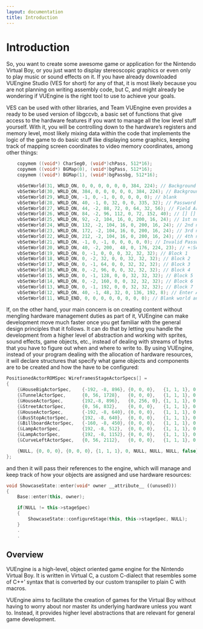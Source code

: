 ```yaml
---
layout: documentation
title: Introduction
---
```


# Introduction

So, you want to create some awesome game or application for the Nintendo Virtual Boy, or you just want to display stereoscopic graphics or even only to play music or sound effects on it. If you have already downloaded VUEngine Studio (VES for short) for any of that, it is most likely because you are not planning on writing assembly code, but C, and might already be wondering if VUEngine is the right tool to use to achieve your goals. 

VES can be used with other libraries, and Team VUEngine even provides a ready to be used version of libgccvb, a basic set of functions that give access to the hardware features if you want to manage all the low level stuff yourself. With it, you will be controlling down to the hardware’s registers and memory level, most likely mixing data within the code that implements the logic of the game to do basic stuff like displaying some graphics, keeping track of mapping screen coordinates to video memory coordinates, among other things: 

```cpp
    copymem ((void*) CharSeg0, (void*)chPass, 512*16);
    copymem ((void*) BGMap(0), (void*)bgPass, 512*16);
    copymem ((void*) BGMap(1), (void*)bgPassbg, 512*16);

    vbSetWorld(31, WRLD_ON, 0, 0, 0, 0, 0, 0, 384, 224); // Background
    vbSetWorld(30, WRLD_ON, 384, 0, 0, 0, 0, 0, 384, 224); // Background
    vbSetWorld(29, WRLD_ON, -1, 0, -1, 0, 0, 0, 0, 0); // blank
    vbSetWorld(28, WRLD_ON, 40, -1, 0, 32, 0, 0, 335, 32); // Password
    vbSetWorld(27, WRLD_ON, 44, -2, 88, 72, 0, 64, 32, 56); // Field Arrows
    vbSetWorld(26, WRLD_ON, 84, -2, 96, 112, 0, 72, 152, 40); // [] [] [] []
    vbSetWorld(25, WRLD_ON, 92, -2, 104, 16, 0, 200, 16, 24); // 1st number
    vbSetWorld(24, WRLD_ON, 132, -2, 104, 16, 0, 200, 16, 24); // 2nd number
    vbSetWorld(23, WRLD_ON, 172, -2, 104, 16, 0, 200, 16, 24); // 3rd number
    vbSetWorld(22, WRLD_ON, 212, -2, 104, 16, 0, 200, 16, 24); // 4th number
    vbSetWorld(21, WRLD_ON, -1, 0, -1, 0, 0, 0, 0, 0); // Invalid Password / Password Accepted
    vbSetWorld(20, WRLD_ON, 40, -2, 200,  48, 0, 176, 224, 23); // +:Select A:Confirm B:Back
    vbSetWorld(19, WRLD_ON, 0, -1, 0, 0, 0, 32, 32, 32); // Block 1
    vbSetWorld(18, WRLD_ON, 0, -2, 32, 0, 0, 32, 32, 32); // Block 2
    vbSetWorld(17, WRLD_ON, 0, -1, 64, 0, 0, 32, 32, 32); // Block 3
    vbSetWorld(16, WRLD_ON, 0, -2, 96, 0, 0, 32, 32, 32); // Block 4
    vbSetWorld(15, WRLD_ON, 0, -1, 128, 0, 0, 32, 32, 32); // Block 5
    vbSetWorld(14, WRLD_ON, 0, -2, 160, 0, 0, 32, 32, 32); // Block 6
    vbSetWorld(13, WRLD_ON, 0, -1, 192, 0, 0, 32, 32, 32); // Block 7
    vbSetWorld(12, WRLD_ON, 40, -1, 48, 32, 0, 136, 192, 8); // Enter A Password:
    vbSetWorld(11, WRLD_END, 0, 0, 0, 0, 0, 0, 0, 0); // Blank world and END bit set
```

If, on the other hand, your main concern is on creating content without mengling hardware management duties as part of it, VUEngine can make development move much faster once you get familiar with the general design principles that it follows. It can do that by letting you handle the development from a higher level of abstraction and working with sprites, sound effects, game objects, etc., instead of dealing with streams of bytes that you have to figure out when and where to write to. By using VUEngine, instead of your program dealing with the allocation of hardware resources, it will declare structures that specify what game objects and components are to be created and how the have to be configured:

```cpp
PositionedActorROMSpec WireframesStageActorSpecs[] =
{
	{&HouseBigActorSpec, 	{-192, -8, 896}, {0, 0, 0},   {1, 1, 1}, 0, NULL, NULL, NULL, false},
	{&TunnelActorSpec,  	{0, 56, 1728}, 	 {0, 0, 0},   {1, 1, 1}, 0, NULL, NULL, NULL, false},
	{&HouseActorSpec,       {192,-8, 896}, 	 {0, 256, 0}, {1, 1, 1}, 0, NULL, NULL, NULL, false},
	{&StreetActorSpec,      {0, 56, 832}, 	 {0, 0, 0},   {1, 1, 1}, 0, NULL, NULL, NULL, false},
	{&HouseActorSpec,       {-192, -8, 640}, {0, 0, 0},   {1, 1, 1}, 0, NULL, NULL, NULL, false},
	{&BusStopActorSpec,     {192, -8, 640},  {0, 0, 0},   {1, 1, 1}, 0, NULL, NULL, NULL, false},
	{&BillboardActorSpec,   {-160, -8, 450}, {0, 0, 0},   {1, 1, 1}, 0, NULL, NULL, NULL, false},
	{&LampActorSpec,        {192, -8, 512},  {0, 0, 0},   {1, 1, 1}, 0, NULL, NULL, NULL, false},
	{&LampActorSpec,        {192, -8, 1152}, {0, 0, 0},   {1, 1, 1}, 0, NULL, NULL, NULL, false},
	{&CurveLeftActorSpec,   {0, 56, 2112},   {0, 0, 0},   {1, 1, 1}, 0, NULL, NULL, NULL, false},

	{NULL, {0, 0, 0}, {0, 0, 0}, {1, 1, 1}, 0, NULL, NULL, NULL, false},
};
```

and then it will pass their references to the engine, which will manage and keep track of how your objects are assigned and use hardware resources:

```cpp
void ShowcaseState::enter(void* owner __attribute__ ((unused)))
{
    Base::enter(this, owner);

    if(NULL != this->stageSpec)
    {		
        ShowcaseState::configureStage(this, this->stageSpec, NULL);
    }
    .
    .
```

## Overview

VUEngine is a high-level, object oriented game engine for the Nintendo Virtual Boy. It is written in Virtual C, a custom C-dialect that resembles some of C++’ syntax that is converted by our custom transpiler to plain C with macros.

VUEngine aims to facilitate the creation of games for the Virtual Boy without having to worry about nor master its underlying hardware unless you want to. Instead, it provides higher level abstractions that are relevant for general game development.
